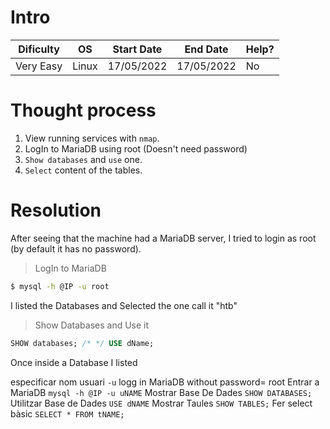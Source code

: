 # Intro
| Dificulty | OS | Start Date | End Date | Help? |
|---|---|---|---|---|
| Very Easy | Linux | 17/05/2022 | 17/05/2022 | No |


# Thought process
1. View running services with `nmap`.
2. LogIn to MariaDB using root (Doesn't need password)
3. `Show databases` and `use` one.
4. `Select` content of the tables.


# Resolution
After seeing that the machine had a MariaDB server, I tried to login as root (by default it has no password).
> LogIn to MariaDB
```bash
$ mysql -h @IP -u root
```

I listed the Databases and Selected the one call it "htb"
> Show Databases and Use it
```sql
SHOW databases; /* */ USE dName;
```

Once inside a Database I listed 


especificar nom usuari `-u`
logg in MariaDB without password= root
Entrar a MariaDB `mysql -h @IP -u uNAME`
Mostrar Base De Dades `SHOW DATABASES;`
Utilitzar Base de Dades `USE dNAME`
Mostrar Taules `SHOW TABLES;`
Fer select bàsic `SELECT * FROM tNAME;`